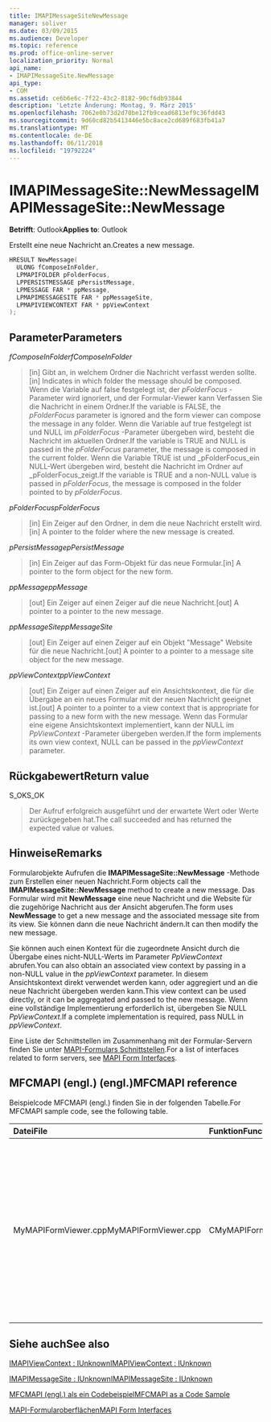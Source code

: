 ```yaml
---
title: IMAPIMessageSiteNewMessage
manager: soliver
ms.date: 03/09/2015
ms.audience: Developer
ms.topic: reference
ms.prod: office-online-server
localization_priority: Normal
api_name:
- IMAPIMessageSite.NewMessage
api_type:
- COM
ms.assetid: ce6b6e6c-7f22-43c2-8182-90cf6db93844
description: 'Letzte Änderung: Montag, 9. März 2015'
ms.openlocfilehash: 7062e0b73d2d70be12fb9cead6813ef9c36fdd43
ms.sourcegitcommit: 9d60cd82b5413446e5bc8ace2cd689f683fb41a7
ms.translationtype: MT
ms.contentlocale: de-DE
ms.lasthandoff: 06/11/2018
ms.locfileid: "19792224"
---
```

# <a name="imapimessagesitenewmessage"></a><span data-ttu-id="d7730-103">IMAPIMessageSite::NewMessage</span><span class="sxs-lookup"><span data-stu-id="d7730-103">IMAPIMessageSite::NewMessage</span></span>

  
  
<span data-ttu-id="d7730-104">**Betrifft**: Outlook</span><span class="sxs-lookup"><span data-stu-id="d7730-104">**Applies to**: Outlook</span></span> 
  
<span data-ttu-id="d7730-105">Erstellt eine neue Nachricht an.</span><span class="sxs-lookup"><span data-stu-id="d7730-105">Creates a new message.</span></span>
  
```cpp
HRESULT NewMessage(
  ULONG fComposeInFolder,
  LPMAPIFOLDER pFolderFocus,
  LPPERSISTMESSAGE pPersistMessage,
  LPMESSAGE FAR * ppMessage,
  LPMAPIMESSAGESITE FAR * ppMessageSite,
  LPMAPIVIEWCONTEXT FAR * ppViewContext
);
```

## <a name="parameters"></a><span data-ttu-id="d7730-106">Parameter</span><span class="sxs-lookup"><span data-stu-id="d7730-106">Parameters</span></span>

 <span data-ttu-id="d7730-107">_fComposeInFolder_</span><span class="sxs-lookup"><span data-stu-id="d7730-107">_fComposeInFolder_</span></span>
  
> <span data-ttu-id="d7730-108">[in] Gibt an, in welchem Ordner die Nachricht verfasst werden sollte.</span><span class="sxs-lookup"><span data-stu-id="d7730-108">[in] Indicates in which folder the message should be composed.</span></span> <span data-ttu-id="d7730-109">Wenn die Variable auf false festgelegt ist, der _pFolderFocus_ -Parameter wird ignoriert, und der Formular-Viewer kann Verfassen Sie die Nachricht in einem Ordner.</span><span class="sxs-lookup"><span data-stu-id="d7730-109">If the variable is FALSE, the  _pFolderFocus_ parameter is ignored and the form viewer can compose the message in any folder.</span></span> <span data-ttu-id="d7730-110">Wenn die Variable auf true festgelegt ist und NULL im _pFolderFocus_ -Parameter übergeben wird, besteht die Nachricht im aktuellen Ordner.</span><span class="sxs-lookup"><span data-stu-id="d7730-110">If the variable is TRUE and NULL is passed in the  _pFolderFocus_ parameter, the message is composed in the current folder.</span></span> <span data-ttu-id="d7730-111">Wenn die Variable TRUE ist und _pFolderFocus_ein NULL-Wert übergeben wird, besteht die Nachricht im Ordner auf _pFolderFocus_zeigt.</span><span class="sxs-lookup"><span data-stu-id="d7730-111">If the variable is TRUE and a non-NULL value is passed in  _pFolderFocus_, the message is composed in the folder pointed to by  _pFolderFocus_.</span></span>
    
 <span data-ttu-id="d7730-112">_pFolderFocus_</span><span class="sxs-lookup"><span data-stu-id="d7730-112">_pFolderFocus_</span></span>
  
> <span data-ttu-id="d7730-113">[in] Ein Zeiger auf den Ordner, in dem die neue Nachricht erstellt wird.</span><span class="sxs-lookup"><span data-stu-id="d7730-113">[in] A pointer to the folder where the new message is created.</span></span>
    
 <span data-ttu-id="d7730-114">_pPersistMessage_</span><span class="sxs-lookup"><span data-stu-id="d7730-114">_pPersistMessage_</span></span>
  
> <span data-ttu-id="d7730-115">[in] Ein Zeiger auf das Form-Objekt für das neue Formular.</span><span class="sxs-lookup"><span data-stu-id="d7730-115">[in] A pointer to the form object for the new form.</span></span>
    
 <span data-ttu-id="d7730-116">_ppMessage_</span><span class="sxs-lookup"><span data-stu-id="d7730-116">_ppMessage_</span></span>
  
> <span data-ttu-id="d7730-117">[out] Ein Zeiger auf einen Zeiger auf die neue Nachricht.</span><span class="sxs-lookup"><span data-stu-id="d7730-117">[out] A pointer to a pointer to the new message.</span></span>
    
 <span data-ttu-id="d7730-118">_ppMessageSite_</span><span class="sxs-lookup"><span data-stu-id="d7730-118">_ppMessageSite_</span></span>
  
> <span data-ttu-id="d7730-119">[out] Ein Zeiger auf einen Zeiger auf ein Objekt "Message" Website für die neue Nachricht.</span><span class="sxs-lookup"><span data-stu-id="d7730-119">[out] A pointer to a pointer to a message site object for the new message.</span></span>
    
 <span data-ttu-id="d7730-120">_ppViewContext_</span><span class="sxs-lookup"><span data-stu-id="d7730-120">_ppViewContext_</span></span>
  
> <span data-ttu-id="d7730-121">[out] Ein Zeiger auf einen Zeiger auf ein Ansichtskontext, die für die Übergabe an ein neues Formular mit der neuen Nachricht geeignet ist.</span><span class="sxs-lookup"><span data-stu-id="d7730-121">[out] A pointer to a pointer to a view context that is appropriate for passing to a new form with the new message.</span></span> <span data-ttu-id="d7730-122">Wenn das Formular eine eigene Ansichtskontext implementiert, kann der NULL im _PpViewContext_ -Parameter übergeben werden.</span><span class="sxs-lookup"><span data-stu-id="d7730-122">If the form implements its own view context, NULL can be passed in the  _ppViewContext_ parameter.</span></span> 
    
## <a name="return-value"></a><span data-ttu-id="d7730-123">Rückgabewert</span><span class="sxs-lookup"><span data-stu-id="d7730-123">Return value</span></span>

<span data-ttu-id="d7730-124">S_OK</span><span class="sxs-lookup"><span data-stu-id="d7730-124">S_OK</span></span> 
  
> <span data-ttu-id="d7730-125">Der Aufruf erfolgreich ausgeführt und der erwartete Wert oder Werte zurückgegeben hat.</span><span class="sxs-lookup"><span data-stu-id="d7730-125">The call succeeded and has returned the expected value or values.</span></span>
    
## <a name="remarks"></a><span data-ttu-id="d7730-126">Hinweise</span><span class="sxs-lookup"><span data-stu-id="d7730-126">Remarks</span></span>

<span data-ttu-id="d7730-127">Formularobjekte Aufrufen die **IMAPIMessageSite::NewMessage** -Methode zum Erstellen einer neuen Nachricht.</span><span class="sxs-lookup"><span data-stu-id="d7730-127">Form objects call the **IMAPIMessageSite::NewMessage** method to create a new message.</span></span> <span data-ttu-id="d7730-128">Das Formular wird mit **NewMessage** eine neue Nachricht und die Website für die zugehörige Nachricht aus der Ansicht abgerufen.</span><span class="sxs-lookup"><span data-stu-id="d7730-128">The form uses **NewMessage** to get a new message and the associated message site from its view.</span></span> <span data-ttu-id="d7730-129">Sie können dann die neue Nachricht ändern.</span><span class="sxs-lookup"><span data-stu-id="d7730-129">It can then modify the new message.</span></span> 
  
<span data-ttu-id="d7730-130">Sie können auch einen Kontext für die zugeordnete Ansicht durch die Übergabe eines nicht-NULL-Werts im Parameter _PpViewContext_ abrufen.</span><span class="sxs-lookup"><span data-stu-id="d7730-130">You can also obtain an associated view context by passing in a non-NULL value in the  _ppViewContext_ parameter.</span></span> <span data-ttu-id="d7730-131">In diesem Ansichtskontext direkt verwendet werden kann, oder aggregiert und an die neue Nachricht übergeben werden kann.</span><span class="sxs-lookup"><span data-stu-id="d7730-131">This view context can be used directly, or it can be aggregated and passed to the new message.</span></span> <span data-ttu-id="d7730-132">Wenn eine vollständige Implementierung erforderlich ist, übergeben Sie NULL _PpViewContext_.</span><span class="sxs-lookup"><span data-stu-id="d7730-132">If a complete implementation is required, pass NULL in  _ppViewContext_.</span></span>
  
<span data-ttu-id="d7730-133">Eine Liste der Schnittstellen im Zusammenhang mit der Formular-Servern finden Sie unter [MAPI-Formulars Schnittstellen](mapi-form-interfaces.md).</span><span class="sxs-lookup"><span data-stu-id="d7730-133">For a list of interfaces related to form servers, see [MAPI Form Interfaces](mapi-form-interfaces.md).</span></span>
  
## <a name="mfcmapi-reference"></a><span data-ttu-id="d7730-134">MFCMAPI (engl.) (engl.)</span><span class="sxs-lookup"><span data-stu-id="d7730-134">MFCMAPI reference</span></span>

<span data-ttu-id="d7730-135">Beispielcode MFCMAPI (engl.) finden Sie in der folgenden Tabelle.</span><span class="sxs-lookup"><span data-stu-id="d7730-135">For MFCMAPI sample code, see the following table.</span></span>
  
|<span data-ttu-id="d7730-136">**Datei**</span><span class="sxs-lookup"><span data-stu-id="d7730-136">**File**</span></span>|<span data-ttu-id="d7730-137">**Funktion**</span><span class="sxs-lookup"><span data-stu-id="d7730-137">**Function**</span></span>|<span data-ttu-id="d7730-138">**Comment**</span><span class="sxs-lookup"><span data-stu-id="d7730-138">**Comment**</span></span>|
|:-----|:-----|:-----|
|<span data-ttu-id="d7730-139">MyMAPIFormViewer.cpp</span><span class="sxs-lookup"><span data-stu-id="d7730-139">MyMAPIFormViewer.cpp</span></span>  <br/> |<span data-ttu-id="d7730-140">CMyMAPIFormViewer::NewMessage</span><span class="sxs-lookup"><span data-stu-id="d7730-140">CMyMAPIFormViewer::NewMessage</span></span>  <br/> |<span data-ttu-id="d7730-141">MFCMAPI (engl.) wird die **IMAPIMessageSite::NewMessage** -Methode verwendet, um eine neue Nachricht erstellen, instanziieren Sie einen neues Formular Viewer und Aufrufen von **SetPersist** , um die Nachricht auf dem Formular Viewer festzulegen.</span><span class="sxs-lookup"><span data-stu-id="d7730-141">MFCMAPI uses the **IMAPIMessageSite::NewMessage** method to create a new message, instantiate a new form viewer, and call **SetPersist** to set the message on the form viewer.</span></span> <span data-ttu-id="d7730-142">Schließlich gibt den Formular-Viewer als Website für die Nachricht zurück.</span><span class="sxs-lookup"><span data-stu-id="d7730-142">Finally, it returns the form viewer as the message site.</span></span>  <br/> |
   
## <a name="see-also"></a><span data-ttu-id="d7730-143">Siehe auch</span><span class="sxs-lookup"><span data-stu-id="d7730-143">See also</span></span>



[<span data-ttu-id="d7730-144">IMAPIViewContext : IUnknown</span><span class="sxs-lookup"><span data-stu-id="d7730-144">IMAPIViewContext : IUnknown</span></span>](imapiviewcontextiunknown.md)
  
[<span data-ttu-id="d7730-145">IMAPIMessageSite : IUnknown</span><span class="sxs-lookup"><span data-stu-id="d7730-145">IMAPIMessageSite : IUnknown</span></span>](imapimessagesiteiunknown.md)


[<span data-ttu-id="d7730-146">MFCMAPI (engl.) als ein Codebeispiel</span><span class="sxs-lookup"><span data-stu-id="d7730-146">MFCMAPI as a Code Sample</span></span>](mfcmapi-as-a-code-sample.md)
  
[<span data-ttu-id="d7730-147">MAPI-Formularoberflächen</span><span class="sxs-lookup"><span data-stu-id="d7730-147">MAPI Form Interfaces</span></span>](mapi-form-interfaces.md)

